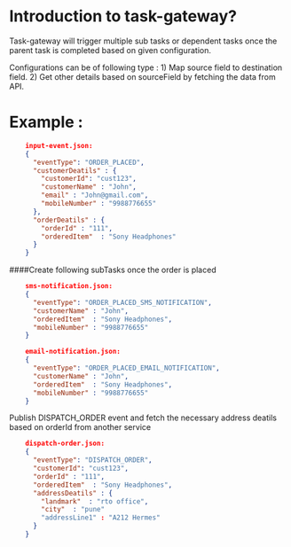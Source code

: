 #  Introduction to task-gateway?
Task-gateway will trigger multiple sub tasks or dependent tasks once the parent 
task is completed based on given configuration.

Configurations can be of following type :
    1) Map source field to destination field.
    2) Get other details based on sourceField by fetching the data from API.
        
#  Example :     
```json
    input-event.json:
    {
      "eventType": "ORDER_PLACED",
      "customerDeatils" : {
        "customerId": "cust123",
        "customerName" : "John",
        "email" : "John@gmail.com",
        "mobileNumber" : "9988776655"      
      },
      "orderDeatils" : {
        "orderId" : "111",
        "orderedItem"  : "Sony Headphones"      
      }
    }    
```
####Create following subTasks once the order is placed

```json
    sms-notification.json:
    {
      "eventType": "ORDER_PLACED_SMS_NOTIFICATION",
      "customerName" : "John",
      "orderedItem"  : "Sony Headphones",
      "mobileNumber" : "9988776655"
    }    
```

```json
    email-notification.json:
    {
      "eventType": "ORDER_PLACED_EMAIL_NOTIFICATION",
      "customerName" : "John",
      "orderedItem"  : "Sony Headphones",
      "mobileNumber" : "9988776655"
    }
``` 

Publish DISPATCH_ORDER event and fetch the necessary address deatils
based on orderId from another service

```json
    dispatch-order.json:
    {
      "eventType": "DISPATCH_ORDER",
      "customerId": "cust123",
      "orderId" : "111",
      "orderedItem"  : "Sony Headphones",
      "addressDeatils" : {
        "landmark"  : "rto office",
        "city"  : "pune"
        "addressLine1" : "A212 Hermes"
      }
    }
```
  
        
    
        
   
        
        
